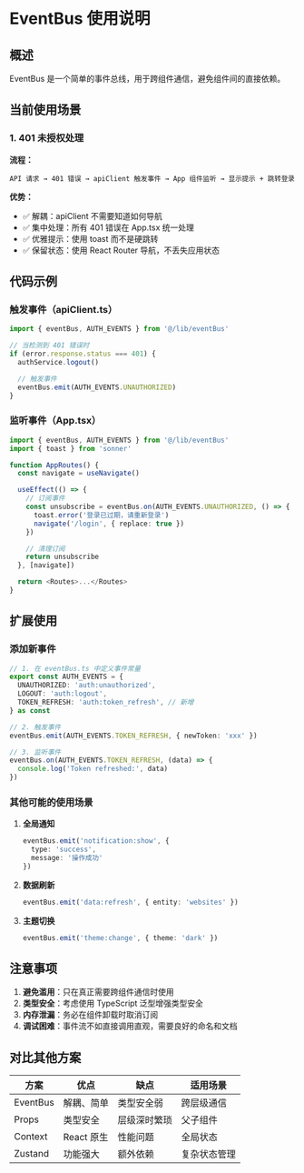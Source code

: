 # EventBus 使用说明

## 概述

EventBus 是一个简单的事件总线，用于跨组件通信，避免组件间的直接依赖。

## 当前使用场景

### 1. 401 未授权处理

**流程：**
```
API 请求 → 401 错误 → apiClient 触发事件 → App 组件监听 → 显示提示 + 跳转登录
```

**优势：**
- ✅ 解耦：apiClient 不需要知道如何导航
- ✅ 集中处理：所有 401 错误在 App.tsx 统一处理
- ✅ 优雅提示：使用 toast 而不是硬跳转
- ✅ 保留状态：使用 React Router 导航，不丢失应用状态

## 代码示例

### 触发事件（apiClient.ts）

```typescript
import { eventBus, AUTH_EVENTS } from '@/lib/eventBus'

// 当检测到 401 错误时
if (error.response.status === 401) {
  authService.logout()

  // 触发事件
  eventBus.emit(AUTH_EVENTS.UNAUTHORIZED)
}
```

### 监听事件（App.tsx）

```typescript
import { eventBus, AUTH_EVENTS } from '@/lib/eventBus'
import { toast } from 'sonner'

function AppRoutes() {
  const navigate = useNavigate()

  useEffect(() => {
    // 订阅事件
    const unsubscribe = eventBus.on(AUTH_EVENTS.UNAUTHORIZED, () => {
      toast.error('登录已过期，请重新登录')
      navigate('/login', { replace: true })
    })

    // 清理订阅
    return unsubscribe
  }, [navigate])

  return <Routes>...</Routes>
}
```

## 扩展使用

### 添加新事件

```typescript
// 1. 在 eventBus.ts 中定义事件常量
export const AUTH_EVENTS = {
  UNAUTHORIZED: 'auth:unauthorized',
  LOGOUT: 'auth:logout',
  TOKEN_REFRESH: 'auth:token_refresh', // 新增
} as const

// 2. 触发事件
eventBus.emit(AUTH_EVENTS.TOKEN_REFRESH, { newToken: 'xxx' })

// 3. 监听事件
eventBus.on(AUTH_EVENTS.TOKEN_REFRESH, (data) => {
  console.log('Token refreshed:', data)
})
```

### 其他可能的使用场景

1. **全局通知**
   ```typescript
   eventBus.emit('notification:show', {
     type: 'success',
     message: '操作成功'
   })
   ```

2. **数据刷新**
   ```typescript
   eventBus.emit('data:refresh', { entity: 'websites' })
   ```

3. **主题切换**
   ```typescript
   eventBus.emit('theme:change', { theme: 'dark' })
   ```

## 注意事项

1. **避免滥用**：只在真正需要跨组件通信时使用
2. **类型安全**：考虑使用 TypeScript 泛型增强类型安全
3. **内存泄漏**：务必在组件卸载时取消订阅
4. **调试困难**：事件流不如直接调用直观，需要良好的命名和文档

## 对比其他方案

| 方案 | 优点 | 缺点 | 适用场景 |
|------|------|------|---------|
| EventBus | 解耦、简单 | 类型安全弱 | 跨层级通信 |
| Props | 类型安全 | 层级深时繁琐 | 父子组件 |
| Context | React 原生 | 性能问题 | 全局状态 |
| Zustand | 功能强大 | 额外依赖 | 复杂状态管理 |
